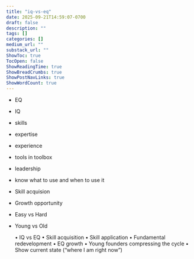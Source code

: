 ```yaml
---
title: "iq-vs-eq"
date: 2025-09-21T14:59:07-0700
draft: false
description: ""
tags: []
categories: []
medium_url: ""
substack_url: ""
ShowToc: true
TocOpen: false
ShowReadingTime: true
ShowBreadCrumbs: true
ShowPostNavLinks: true
ShowWordCount: true
---
```


- EQ
- IQ
- skills
- expertise
- experience
- tools in toolbox
- leadership
- know what to use and when to use it
- Skill acquision
- Growth opportunity
- Easy vs Hard
- Young vs Old

  • IQ vs EQ
  • Skill acquisition
  • Skill application
  • Fundamental redevelopment
  • EQ growth
  • Young founders compressing the cycle
  • Show current state (“where I am right now”)

